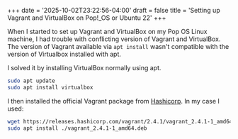 +++
date = '2025-10-02T23:22:56-04:00'
draft = false
title = 'Setting up Vagrant and VirtualBox on Pop!_OS or Ubuntu 22'
+++

When I started to set up Vagrant and VirtualBox on my Pop OS Linux machine, I had trouble with conflicting version of Vagrant and VirtualBox. The version of Vagrant available via `apt install` wasn't compatible with the version of Virtualbox installed with apt.

I solved it by installing VirtualBox normally using apt.

```bash
sudo apt update
sudo apt install virtualbox
```

I then installed the official Vagrant package from [Hashicorp](https://developer.hashicorp.com/vagrant/install). In my case I used:

```bash
wget https://releases.hashicorp.com/vagrant/2.4.1/vagrant_2.4.1-1_amd64.deb
sudo apt install ./vagrant_2.4.1-1_amd64.deb
```
